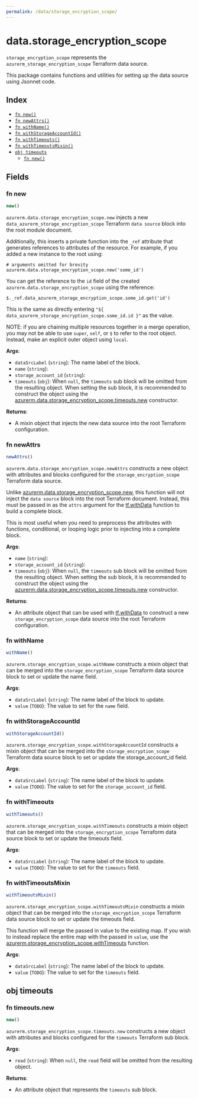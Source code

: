 ```yaml
---
permalink: /data/storage_encryption_scope/
---
```


# data.storage_encryption_scope

`storage_encryption_scope` represents the `azurerm_storage_encryption_scope` Terraform data source.



This package contains functions and utilities for setting up the data source using Jsonnet code.


## Index

* [`fn new()`](#fn-new)
* [`fn newAttrs()`](#fn-newattrs)
* [`fn withName()`](#fn-withname)
* [`fn withStorageAccountId()`](#fn-withstorageaccountid)
* [`fn withTimeouts()`](#fn-withtimeouts)
* [`fn withTimeoutsMixin()`](#fn-withtimeoutsmixin)
* [`obj timeouts`](#obj-timeouts)
  * [`fn new()`](#fn-timeoutsnew)

## Fields

### fn new

```ts
new()
```


`azurerm.data.storage_encryption_scope.new` injects a new `data_azurerm_storage_encryption_scope` Terraform `data source`
block into the root module document.

Additionally, this inserts a private function into the `_ref` attribute that generates references to attributes of the
resource. For example, if you added a new instance to the root using:

    # arguments omitted for brevity
    azurerm.data.storage_encryption_scope.new('some_id')

You can get the reference to the `id` field of the created `azurerm.data.storage_encryption_scope` using the reference:

    $._ref.data_azurerm_storage_encryption_scope.some_id.get('id')

This is the same as directly entering `"${ data_azurerm_storage_encryption_scope.some_id.id }"` as the value.

NOTE: if you are chaining multiple resources together in a merge operation, you may not be able to use `super`, `self`,
or `$` to refer to the root object. Instead, make an explicit outer object using `local`.

**Args**:
  - `dataSrcLabel` (`string`): The name label of the block.
  - `name` (`string`): 
  - `storage_account_id` (`string`): 
  - `timeouts` (`obj`):  When `null`, the `timeouts` sub block will be omitted from the resulting object. When setting the sub block, it is recommended to construct the object using the [azurerm.data.storage_encryption_scope.timeouts.new](#fn-storageencryptionscopetimeoutsnew) constructor.

**Returns**:
- A mixin object that injects the new data source into the root Terraform configuration.


### fn newAttrs

```ts
newAttrs()
```


`azurerm.data.storage_encryption_scope.newAttrs` constructs a new object with attributes and blocks configured for the `storage_encryption_scope`
Terraform data source.

Unlike [azurerm.data.storage_encryption_scope.new](#fn-storageencryptionscopenew), this function will not inject the `data source`
block into the root Terraform document. Instead, this must be passed in as the `attrs` argument for the
[tf.withData](https://github.com/tf-libsonnet/core/tree/main/docs#fn-withdata) function to build a complete block.

This is most useful when you need to preprocess the attributes with functions, conditional, or looping logic prior to
injecting into a complete block.

**Args**:
  - `name` (`string`): 
  - `storage_account_id` (`string`): 
  - `timeouts` (`obj`):  When `null`, the `timeouts` sub block will be omitted from the resulting object. When setting the sub block, it is recommended to construct the object using the [azurerm.data.storage_encryption_scope.timeouts.new](#fn-storageencryptionscopetimeoutsnew) constructor.

**Returns**:
  - An attribute object that can be used with [tf.withData](https://github.com/tf-libsonnet/core/tree/main/docs#fn-withdata) to construct a new `storage_encryption_scope` data source into the root Terraform configuration.


### fn withName

```ts
withName()
```

`azurerm.storage_encryption_scope.withName` constructs a mixin object that can be merged into the `storage_encryption_scope`
Terraform data source block to set or update the name field.



**Args**:
  - `dataSrcLabel` (`string`): The name label of the block to update.
  - `value` (`TODO`): The value to set for the `name` field.


### fn withStorageAccountId

```ts
withStorageAccountId()
```

`azurerm.storage_encryption_scope.withStorageAccountId` constructs a mixin object that can be merged into the `storage_encryption_scope`
Terraform data source block to set or update the storage_account_id field.



**Args**:
  - `dataSrcLabel` (`string`): The name label of the block to update.
  - `value` (`TODO`): The value to set for the `storage_account_id` field.


### fn withTimeouts

```ts
withTimeouts()
```

`azurerm.storage_encryption_scope.withTimeouts` constructs a mixin object that can be merged into the `storage_encryption_scope`
Terraform data source block to set or update the timeouts field.



**Args**:
  - `dataSrcLabel` (`string`): The name label of the block to update.
  - `value` (`TODO`): The value to set for the `timeouts` field.


### fn withTimeoutsMixin

```ts
withTimeoutsMixin()
```

`azurerm.storage_encryption_scope.withTimeoutsMixin` constructs a mixin object that can be merged into the `storage_encryption_scope`
Terraform data source block to set or update the timeouts field.

This function will merge the passed in value to the existing map. If you wish
to instead replace the entire map with the passed in `value`, use the [azurerm.storage_encryption_scope.withTimeouts](TODO)
function.


**Args**:
  - `dataSrcLabel` (`string`): The name label of the block to update.
  - `value` (`TODO`): The value to set for the `timeouts` field.


## obj timeouts



### fn timeouts.new

```ts
new()
```


`azurerm.storage_encryption_scope.timeouts.new` constructs a new object with attributes and blocks configured for the `timeouts`
Terraform sub block.



**Args**:
  - `read` (`string`):  When `null`, the `read` field will be omitted from the resulting object.

**Returns**:
  - An attribute object that represents the `timeouts` sub block.
